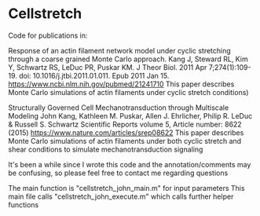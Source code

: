 # Cellstretch

Code for publications in:

Response of an actin filament network model under cyclic stretching through a coarse grained Monte Carlo approach.
Kang J, Steward RL, Kim Y, Schwartz RS, LeDuc PR, Puskar KM.
J Theor Biol. 2011 Apr 7;274(1):109-19. doi: 10.1016/j.jtbi.2011.01.011. Epub 2011 Jan 15.
https://www.ncbi.nlm.nih.gov/pubmed/21241710
This paper describes Monte Carlo simulations of actin filaments under cyclic stretch conditions)

Structurally Governed Cell Mechanotransduction through Multiscale Modeling
John Kang, Kathleen M. Puskar, Allen J. Ehrlicher, Philip R. LeDuc & Russell S. Schwartz
Scientific Reports volume 5, Article number: 8622 (2015)
https://www.nature.com/articles/srep08622
This paper describes Monte Carlo simulations of actin filaments under both cyclic stretch and shear conditions to simulate mechanotransduction signaling

It's been a while since I wrote this code and the annotation/comments may be confusing, so please feel free to contact me regarding questions

The main function is "cellstretch_john_main.m" for input parameters
This main file calls "cellstretch_john_execute.m" which calls further helper functions
